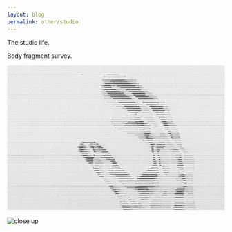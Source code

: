 ```yaml
---
layout: blog
permalink: other/studio
---
```


The studio life.

Body fragment survey.


![triptych](_posts/media/BodyFragmentThumb.jpg) 

![close up]("_posts/media/BodyFragmentSmaller.jpg")

